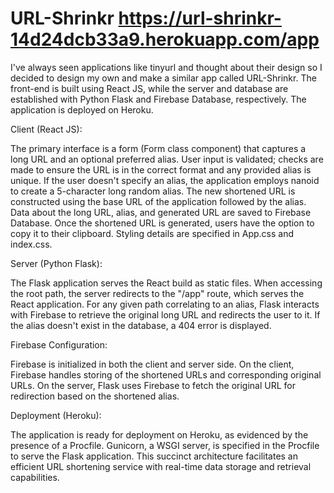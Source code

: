 # URL-Shrinkr  https://url-shrinkr-14d24dcb33a9.herokuapp.com/app
I've always seen applications like tinyurl and thought about their design so I decided to design my own and make a similar app called URL-Shrinkr. 
 The front-end is built using React JS, while the server and database are established with Python Flask and Firebase Database, respectively. The application is deployed on Heroku.

Client (React JS):

The primary interface is a form (Form class component) that captures a long URL and an optional preferred alias.
User input is validated; checks are made to ensure the URL is in the correct format and any provided alias is unique.
If the user doesn't specify an alias, the application employs nanoid to create a 5-character long random alias.
The new shortened URL is constructed using the base URL of the application followed by the alias.
Data about the long URL, alias, and generated URL are saved to Firebase Database.
Once the shortened URL is generated, users have the option to copy it to their clipboard.
Styling details are specified in App.css and index.css.

Server (Python Flask):

The Flask application serves the React build as static files.
When accessing the root path, the server redirects to the "/app" route, which serves the React application.
For any given path correlating to an alias, Flask interacts with Firebase to retrieve the original long URL and redirects the user to it. If the alias doesn't exist in the database, a 404 error is displayed.

Firebase Configuration:

Firebase is initialized in both the client and server side.
On the client, Firebase handles storing of the shortened URLs and corresponding original URLs.
On the server, Flask uses Firebase to fetch the original URL for redirection based on the shortened alias.

Deployment (Heroku):

The application is ready for deployment on Heroku, as evidenced by the presence of a Procfile.
Gunicorn, a WSGI server, is specified in the Procfile to serve the Flask application.
This succinct architecture facilitates an efficient URL shortening service with real-time data storage and retrieval capabilities.
